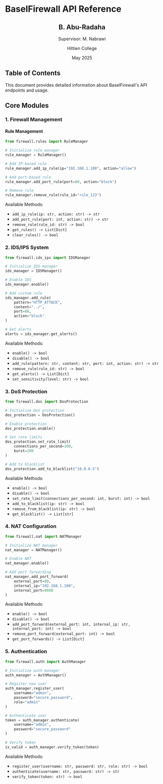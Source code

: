 # BaselFirewall API Reference

<div style="text-align: center; margin: 2em 0;">
<h2>B. Abu-Radaha</h2>
<p>Supervisor: M. Nabrawi</p>
<p>Hittien College</p>
<p>May 2025</p>
</div>

## Table of Contents

This document provides detailed information about BaselFirewall's API endpoints and usage.

## Core Modules

### 1. Firewall Management

#### Rule Management

```python
from firewall.rules import RuleManager

# Initialize rule manager
rule_manager = RuleManager()

# Add IP-based rule
rule_manager.add_ip_rule(ip="192.168.1.100", action="allow")

# Add port-based rule
rule_manager.add_port_rule(port=80, action="block")

# Remove rule
rule_manager.remove_rule(rule_id="rule_123")
```

Available Methods:
- `add_ip_rule(ip: str, action: str) -> str`
- `add_port_rule(port: int, action: str) -> str`
- `remove_rule(rule_id: str) -> bool`
- `get_rules() -> List[Dict]`
- `clear_rules() -> bool`

### 2. IDS/IPS System

```python
from firewall.ids_ips import IDSManager

# Initialize IDS manager
ids_manager = IDSManager()

# Enable IDS
ids_manager.enable()

# Add custom rule
ids_manager.add_rule(
    pattern="HTTP_ATTACK",
    content="../",
    port=80,
    action="block"
)

# Get alerts
alerts = ids_manager.get_alerts()
```

Available Methods:
- `enable() -> bool`
- `disable() -> bool`
- `add_rule(pattern: str, content: str, port: int, action: str) -> str`
- `remove_rule(rule_id: str) -> bool`
- `get_alerts() -> List[Dict]`
- `set_sensitivity(level: str) -> bool`

### 3. DoS Protection

```python
from firewall.dos import DosProtection

# Initialize DoS protection
dos_protection = DosProtection()

# Enable protection
dos_protection.enable()

# Set rate limits
dos_protection.set_rate_limit(
    connections_per_second=100,
    burst=200
)

# Add to blacklist
dos_protection.add_to_blacklist("10.0.0.5")
```

Available Methods:
- `enable() -> bool`
- `disable() -> bool`
- `set_rate_limit(connections_per_second: int, burst: int) -> bool`
- `add_to_blacklist(ip: str) -> bool`
- `remove_from_blacklist(ip: str) -> bool`
- `get_blacklist() -> List[str]`

### 4. NAT Configuration

```python
from firewall.nat import NATManager

# Initialize NAT manager
nat_manager = NATManager()

# Enable NAT
nat_manager.enable()

# Add port forwarding
nat_manager.add_port_forward(
    external_port=80,
    internal_ip="192.168.1.100",
    internal_port=8080
)
```

Available Methods:
- `enable() -> bool`
- `disable() -> bool`
- `add_port_forward(external_port: int, internal_ip: str, internal_port: int) -> bool`
- `remove_port_forward(external_port: int) -> bool`
- `get_port_forwards() -> List[Dict]`

### 5. Authentication

```python
from firewall.auth import AuthManager

# Initialize auth manager
auth_manager = AuthManager()

# Register new user
auth_manager.register_user(
    username="admin",
    password="secure_password",
    role="admin"
)

# Authenticate user
token = auth_manager.authenticate(
    username="admin",
    password="secure_password"
)

# Verify token
is_valid = auth_manager.verify_token(token)
```

Available Methods:
- `register_user(username: str, password: str, role: str) -> bool`
- `authenticate(username: str, password: str) -> str`
- `verify_token(token: str) -> bool`